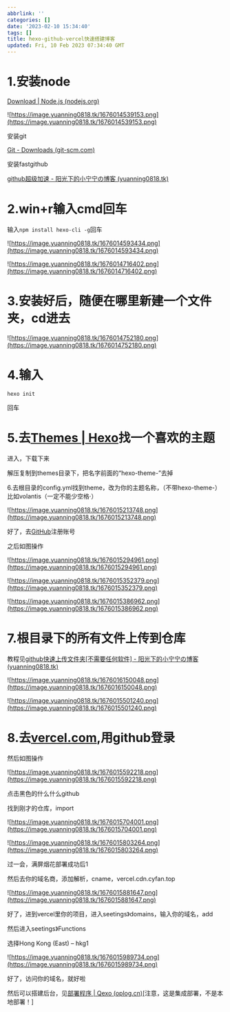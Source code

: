 ```yaml
---
abbrlink: ''
categories: []
date: '2023-02-10 15:34:40'
tags: []
title: hexo-github-vercel快速搭建博客
updated: Fri, 10 Feb 2023 07:34:40 GMT
---
```

# 1.安装node

[Download | Node.js (nodejs.org)](https://nodejs.org/en/download/)


![https://image.yuanning0818.tk/1676014539153.png](https://image.yuanning0818.tk/1676014539153.png)


安装git

[Git - Downloads (git-scm.com)](https://git-scm.com/download/)

安装fastgithub

[github超级加速 - 阳光下的小宁宁の博客 (yuanning0818.tk)](https://www.yuanning0818.tk/2022/12/08/github%E8%B6%85%E7%BA%A7%E5%8A%A0%E9%80%9F)


# 2.win+r输入cmd回车

输入`npm install hexo-cli -g`回车

![https://image.yuanning0818.tk/1676014593434.png](https://image.yuanning0818.tk/1676014593434.png)

![https://image.yuanning0818.tk/1676014716402.png](https://image.yuanning0818.tk/1676014716402.png)


# 3.安装好后，随便在哪里新建一个文件夹，cd进去

![https://image.yuanning0818.tk/1676014752180.png](https://image.yuanning0818.tk/1676014752180.png)


# 4.输入

```
hexo init
```

回车

# 5.去[Themes | Hexo](https://hexo.io/themes/)找一个喜欢的主题

进入，下载下来

解压复制到themes目录下，把名字前面的“hexo-theme-”去掉



6.去根目录的config.yml找到theme，改为你的主题名称，（不带hexo-theme-）比如volantis（一定不能少空格·）

![https://image.yuanning0818.tk/1676015213748.png](https://image.yuanning0818.tk/1676015213748.png)


好了，去[GitHub](https://github.com/)注册账号

之后如图操作

![https://image.yuanning0818.tk/1676015294961.png](https://image.yuanning0818.tk/1676015294961.png)


![https://image.yuanning0818.tk/1676015352379.png](https://image.yuanning0818.tk/1676015352379.png)

![https://image.yuanning0818.tk/1676015386962.png](https://image.yuanning0818.tk/1676015386962.png)


# 7.根目录下的所有文件上传到仓库

教程见[github快速上传文件夹[不需要任何软件] - 阳光下的小宁宁の博客 (yuanning0818.tk)](https://www.yuanning0818.tk/2023/01/28/github%E5%BF%AB%E9%80%9F%E4%B8%8A%E4%BC%A0%E6%96%87%E4%BB%B6%E5%A4%B9/)

![https://image.yuanning0818.tk/1676016150048.png](https://image.yuanning0818.tk/1676016150048.png)

![https://image.yuanning0818.tk/1676015501240.png](https://image.yuanning0818.tk/1676015501240.png)

# 8.去[vercel.com](https://vercel.com),用github登录

然后如图操作


![https://image.yuanning0818.tk/1676015592218.png](https://image.yuanning0818.tk/1676015592218.png)

点击黑色的什么什么github

找到刚才的仓库，import

![https://image.yuanning0818.tk/1676015704001.png](https://image.yuanning0818.tk/1676015704001.png)

![https://image.yuanning0818.tk/1676015803264.png](https://image.yuanning0818.tk/1676015803264.png)

过一会，满屏烟花部署成功后1

然后去你的域名商，添加解析，cname，vercel.cdn.cyfan.top

![https://image.yuanning0818.tk/1676015881647.png](https://image.yuanning0818.tk/1676015881647.png)


好了，进到vercel里你的项目，进入seetings》domains，输入你的域名，add

然后进入seetings》Functions

选择Hong Kong (East) – hkg1

![https://image.yuanning0818.tk/1676015989734.png](https://image.yuanning0818.tk/1676015989734.png)

好了，访问你的域名，就好啦

然后可以搭建后台，见[部署程序 | Qexo (oplog.cn)](https://www.oplog.cn/qexo/start/build.html)[注意，这是集成部署，不是本地部署！]
